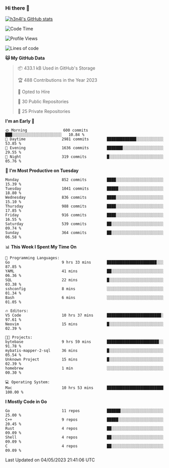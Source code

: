 ### Hi there 👋

[![h3n4l's GitHub stats](https://github-readme-stats.vercel.app/api?username=h3n4l&count_private=true&show_icons=true&theme=radical)](https://github.com/h3n4l/github-readme-stats)

<!--START_SECTION:waka-->
![Code Time](http://img.shields.io/badge/Code%20Time-1%2C193%20hrs%2044%20mins-blue)

![Profile Views](http://img.shields.io/badge/Profile%20Views-4-blue)

![Lines of code](https://img.shields.io/badge/From%20Hello%20World%20I%27ve%20Written-2.9%20million%20lines%20of%20code-blue)

**🐱 My GitHub Data** 

> 📦 433.1 kB Used in GitHub's Storage 
 > 
> 🏆 488 Contributions in the Year 2023
 > 
> 💼 Opted to Hire
 > 
> 📜 30 Public Repositories 
 > 
> 🔑 25 Private Repositories 
 > 
**I'm an Early 🐤** 

```text
🌞 Morning                600 commits         ███░░░░░░░░░░░░░░░░░░░░░░   10.84 % 
🌆 Daytime                2981 commits        █████████████░░░░░░░░░░░░   53.85 % 
🌃 Evening                1636 commits        ███████░░░░░░░░░░░░░░░░░░   29.55 % 
🌙 Night                  319 commits         █░░░░░░░░░░░░░░░░░░░░░░░░   05.76 % 
```
📅 **I'm Most Productive on Tuesday** 

```text
Monday                   852 commits         ████░░░░░░░░░░░░░░░░░░░░░   15.39 % 
Tuesday                  1041 commits        █████░░░░░░░░░░░░░░░░░░░░   18.80 % 
Wednesday                836 commits         ████░░░░░░░░░░░░░░░░░░░░░   15.10 % 
Thursday                 988 commits         ████░░░░░░░░░░░░░░░░░░░░░   17.85 % 
Friday                   916 commits         ████░░░░░░░░░░░░░░░░░░░░░   16.55 % 
Saturday                 539 commits         ██░░░░░░░░░░░░░░░░░░░░░░░   09.74 % 
Sunday                   364 commits         ██░░░░░░░░░░░░░░░░░░░░░░░   06.58 % 
```


📊 **This Week I Spent My Time On** 

```text
💬 Programming Languages: 
Go                       9 hrs 33 mins       ██████████████████████░░░   87.85 % 
YAML                     41 mins             ██░░░░░░░░░░░░░░░░░░░░░░░   06.36 % 
SQL                      22 mins             █░░░░░░░░░░░░░░░░░░░░░░░░   03.38 % 
sshconfig                8 mins              ░░░░░░░░░░░░░░░░░░░░░░░░░   01.34 % 
Bash                     6 mins              ░░░░░░░░░░░░░░░░░░░░░░░░░   01.05 % 

🔥 Editors: 
VS Code                  10 hrs 37 mins      ████████████████████████░   97.61 % 
Neovim                   15 mins             █░░░░░░░░░░░░░░░░░░░░░░░░   02.39 % 

🐱‍💻 Projects: 
bytebase                 9 hrs 59 mins       ███████████████████████░░   91.78 % 
mybatis-mapper-2-sql     36 mins             █░░░░░░░░░░░░░░░░░░░░░░░░   05.54 % 
Unknown Project          15 mins             █░░░░░░░░░░░░░░░░░░░░░░░░   02.39 % 
homebrew                 1 min               ░░░░░░░░░░░░░░░░░░░░░░░░░   00.30 % 

💻 Operating System: 
Mac                      10 hrs 53 mins      █████████████████████████   100.00 % 
```

**I Mostly Code in Go** 

```text
Go                       11 repos            ██████░░░░░░░░░░░░░░░░░░░   25.00 % 
C++                      9 repos             █████░░░░░░░░░░░░░░░░░░░░   20.45 % 
Rust                     4 repos             ██░░░░░░░░░░░░░░░░░░░░░░░   09.09 % 
Shell                    4 repos             ██░░░░░░░░░░░░░░░░░░░░░░░   09.09 % 
C                        4 repos             ██░░░░░░░░░░░░░░░░░░░░░░░   09.09 % 
```




 Last Updated on 04/05/2023 21:41:06 UTC
<!--END_SECTION:waka-->

